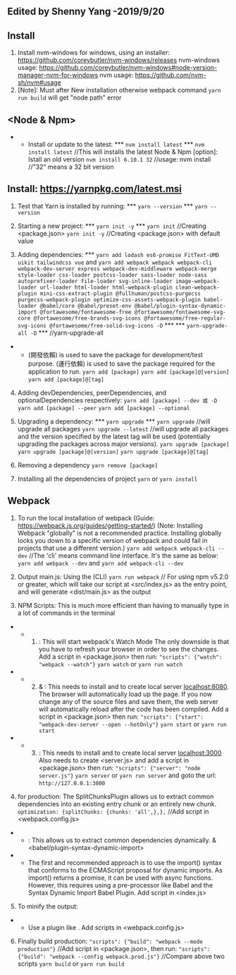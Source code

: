 ## Edited by Shenny Yang -2019/9/20 ##

##	<Nvm> Install 
1.	Install nvm-windows for windows, using an installer: https://github.com/coreybutler/nvm-windows/releases
		nvm-windows usage: https://github.com/coreybutler/nvm-windows#node-version-manager-nvm-for-windows
		nvm usage: https://github.com/nvm-sh/nvm#usage
2.	[Note]: Must <Restart Computer> after New installation otherwise webpack command `yarn run build` will get "node path" error

##	<Node & Npm>
* * Install or update to the latest: *** ` nvm install latest ` ***
	` nvm install latest `  //This will installs the latest Node & Npm
		[option]: Istall an old version
	` nvm install 6.10.1 32 ` //usage: nvm install <version> //"32" means a 32 bit version

##	<Yarn> Install: https://yarnpkg.com/latest.msi
1.	Test that Yarn is installed by running: *** ` yarn --version ` ***
	` yarn --version `

2.	Starting a new project: *** ` yarn init -y ` ***
	` yarn init ` //Creating <package.json>
	` yarn init -y ` //Creating <package.json> with default value

3.	Adding dependencies: *** `yarn add lodash es6-promise FitText-UMD uikit tailwindcss vue` and `yarn add webpack webpack webpack-cli webpack-dev-server express webpack-dev-middleware webpack-merge style-loader css-loader postcss-loader sass-loader node-sass autoprefixer-loader file-loader svg-inline-loader image-webpack-loader url-loader html-loader html-webpack-plugin clean-webpack-plugin mini-css-extract-plugin @fullhuman/postcss-purgecss purgecss-webpack-plugin optimize-css-assets-webpack-plugin babel-loader @babel/core @babel/preset-env @babel/plugin-syntax-dynamic-import @fortawesome/fontawesome-free @fortawesome/fontawesome-svg-core @fortawesome/free-brands-svg-icons @fortawesome/free-regular-svg-icons @fortawesome/free-solid-svg-icons -D` ***
		*** `yarn-upgrade-all -D` *** //yarn-upgrade-all
* * <devDependencies>(開發依賴) is used to save the package for development/test purpose. <dependencies>(運行依賴) is used to save the package required for the application to run.
	` yarn add [package] `
	` yarn add [package]@[version] `
	` yarn add [package]@[tag] `

4.	Adding devDependencies, peerDependencies, and optionalDependencies respectively:
	` yarn add [package] --dev 或 -D `
	` yarn add [package] --peer `
	` yarn add [package] --optional `

5.	Upgrading a dependency: *** ` yarn upgrade ` ***
	` yarn upgrade ` //will upgrade all packages
	` yarn upgrade --latest ` //will upgrade all packages and the version specified by the latest tag will be used (potentially upgrading the packages across major versions).
	` yarn upgrade [package] `
	` yarn upgrade [package]@[version] `
	` yarn upgrade [package]@[tag] `

6.	Removing a dependency
	` yarn remove [package] `

7.	Installing all the dependencies of project
	` yarn ` or
	` yarn install `

##	Webpack
1.	To run the local installation of webpack (Guide: https://webpack.js.org/guides/getting-started/)
		(Note: Installing Webpack "globally" is not a recommended practice. Installing globally locks you down to a specific version of webpack and could fail in projects that use a different version.)
	` yarn add webpack webpack-cli --dev ` //The 'cli' means command line interface. It's the same as below:
	` yarn add webpack --dev ` and ` yarn add webpack-cli --dev `

2.	Output main.js: Using the <command-line> (CLI)
	` yarn run webpack ` // For using npm v5.2.0 or greater, which will take our script at <src/index.js> as the entry point, and will generate <dist/main.js> as the output

3.	NPM Scripts: This is much more efficient than having to manually type in a lot of commands in the terminal
* *	1.	<webpack-Watch-Mode>: This will start webpack's Watch Mode
		The only downside is that you have to refresh your browser in order to see the changes. Add a script in <package.json> then run:
  ` "scripts": {"watch": "webpack --watch"} `
	` yarn watch ` or ` yarn run watch `
* *	2.	<webpack-dev-server> & <Enabling-HMR>: This needs to install <webpack-dev-server> and <webpack-dev-middleware> to create local server <localhost:8080>.
		The browser will automatically load up the page. If you now change any of the source files and save them, the web server will automatically reload after the code has been compiled. Add a script in <package.json> then run:
  ` "scripts": {"start": "webpack-dev-server --open --hotOnly"} `
	` yarn start ` or ` yarn run start `
* *	3.	<express-node-server>: This needs to install <express> and <webpack-dev-middleware> to create local server <localhost:3000>
		Also needs to create <server.js> and add a script in <package.json> then run:
  ` "scripts": {"server": "node server.js"} `
	` yarn server ` or ` yarn run server ` and goto the url: `http://127.0.0.1:3000`
4.	<SplitChunksPlugin> for production:
		The SplitChunksPlugin allows us to extract common dependencies into an existing entry chunk or an entirely new chunk.
  ` optimization: {splitChunks: {chunks: 'all',},}, ` //Add script in <webpack.config.js>
* * <Dynamic-Imports>: This allows us to extract common dependencies dynamically. <Babel> & <babel/plugin-syntax-dynamic-import>
* * The first and recommended approach is to use the import() syntax that conforms to the ECMAScript proposal for dynamic imports.
		As import() returns a promise, it can be used with async functions. However, this requires using a pre-processor like Babel and the Syntax Dynamic Import Babel Plugin. Add script in <index.js>
5.	To minify the output:
* *	Use a plugin like <optimize-css-assets-webpack-plugin>. Add scripts in <webpack.config.js>
6.	Finally build production:
  ` "scripts": {"build": "webpack --mode production"} ` //Add script in <package.json>, then run:
  ` "scripts": {"build": "webpack --config webpack.prod.js"} ` //Compare above two scripts
	` yarn build ` or ` yarn run build `